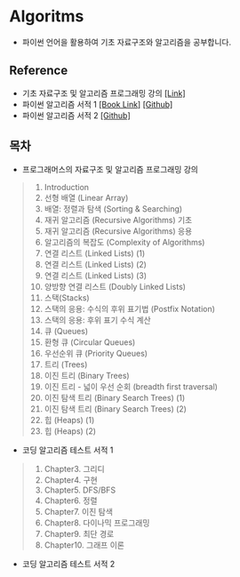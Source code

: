 # Algoritms



- 파이썬 언어을 활용하여 기초 자료구조와 알고리즘을 공부합니다.


## Reference
- 기초 자료구조 및 알고리즘 프로그래밍 강의 [[Link]](https://school.programmers.co.kr/learn/courses/57/57-%EC%96%B4%EC%84%9C%EC%99%80-%EC%9E%90%EB%A3%8C%EA%B5%AC%EC%A1%B0%EC%99%80-%EC%95%8C%EA%B3%A0%EB%A6%AC%EC%A6%98%EC%9D%80-%EC%B2%98%EC%9D%8C%EC%9D%B4%EC%A7%80)
- 파이썬 알고리즘 서적 1 [[Book Link]](https://books.google.co.kr/books/about/%EC%9D%B4%EA%B2%83%EC%9D%B4_%EC%B7%A8%EC%97%85%EC%9D%84_%EC%9C%84%ED%95%9C_%EC%BD%94%EB%94%A9_%ED%85%8C%EC%8A%A4.html?id=vBz-DwAAQBAJ&printsec=frontcover&source=kp_read_button&hl=ko&redir_esc=y#v=onepage&q&f=false) [[Github]](https://github.com/ndb796?tab=overview&from=2023-02-01&to=2023-02-25)
- 파이썬 알고리즘 서적 2 [[Github]](https://github.com/onlybooks/algorithm-interview)
## 목차
 - 프로그래머스의 자료구조 및 알고리즘 프로그래밍 강의
>   1. Introduction
>   2. 선형 배열 (Linear Array)
>   3. 배열: 정렬과 탐색 (Sorting & Searching)
>   4. 재귀 알고리즘 (Recursive Algorithms) 기초
>   5. 재귀 알고리즘 (Recursive Algorithms) 응용
>   6. 알고리즘의 복잡도 (Complexity of Algorithms)
>   7. 연결 리스트 (Linked Lists) (1)
>   8. 연결 리스트 (Linked Lists) (2)
>   9. 연결 리스트 (Linked Lists) (3)
>   10. 양방향 연결 리스트 (Doubly Linked Lists)
>   11. 스택(Stacks)
>   12. 스택의 응용: 수식의 후위 표기법 (Postfix Notation)
>   13. 스택의 응용: 후위 표기 수식 계산
>   14. 큐 (Queues)
>   15. 환형 큐 (Circular Queues)
>   16. 우선순위 큐 (Priority Queues)
>   17. 트리 (Trees)
>   18. 이진 트리 (Binary Trees)
>   19. 이진 트리 - 넓이 우선 순회 (breadth first traversal)
>   20. 이진 탐색 트리 (Binary Search Trees) (1)
>   21. 이진 탐색 트리 (Binary Search Trees) (2)
>   22. 힙 (Heaps) (1)
>   23. 힙 (Heaps) (2)
- 코딩 알고리즘 테스트 서적 1 
>   1. Chapter3. 그리디
>   2. Chapter4. 구현
>   3. Chapter5. DFS/BFS
>   4. Chapter6. 정렬
>   5. Chapter7. 이진 탐색
>   6. Chapter8. 다이나믹 프로그래밍
>   7. Chapter9. 최단 경로
>   8. Chapter10. 그래프 이론
 - 코딩 알고리즘 테스트 서적 2

